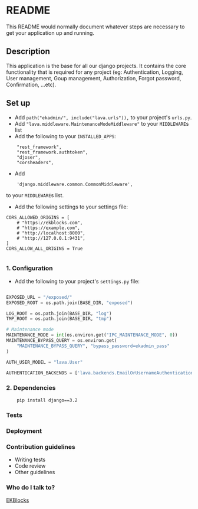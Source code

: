 # README #

This README would normally document whatever steps are necessary to get your application up and running.

## Description ##

This application is the base for all our django projects. It contains the core functionality that is required for any project (eg: Authentication, Logging, User management, Goup management, Authorization, Forgot password, Confirmation, ...etc).


## Set up ##
* Add `path("ekadmin/", include("lava.urls")),` to your project's `urls.py`.
* Add `"lava.middleware.MaintenanceModeMiddleware"` to your `MIDDLEWARE`s list
* Add the following to your `INSTALLED_APPS`: 
```
    "rest_framework",
    "rest_framework.authtoken",
    "djoser",
    "corsheaders",
```
* Add 
```'corsheaders.middleware.CorsMiddleware',
    'django.middleware.common.CommonMiddleware',
```
to your `MIDDLEWARE`s list.
* Add the following settings to your settings file:
```
CORS_ALLOWED_ORIGINS = [
    # "https://ekblocks.com",
    # "https://example.com",
    # "http://localhost:8000",
    # "http://127.0.0.1:9431",
]
CORS_ALLOW_ALL_ORIGINS = True


```


### 1. Configuration ###
  * Add the following to your project's `settings.py` file:
```python

EXPOSED_URL = "/exposed/"
EXPOSED_ROOT = os.path.join(BASE_DIR, "exposed")

LOG_ROOT = os.path.join(BASE_DIR, "log")
TMP_ROOT = os.path.join(BASE_DIR, "tmp")

# Maintenance mode
MAINTENANCE_MODE = int(os.environ.get("IPC_MAINTENANCE_MODE", 0))
MAINTENANCE_BYPASS_QUERY = os.environ.get(
    "MAINTENANCE_BYPASS_QUERY", "bypass_password=ekadmin_pass"
)

AUTH_USER_MODEL = "lava.User"

AUTHENTICATION_BACKENDS = ['lava.backends.EmailOrUsernameAuthenticationBackend']

```
### 2. Dependencies ###
```shell
    pip install django==3.2
```
### Tests ###
### Deployment ###

### Contribution guidelines ###

* Writing tests
* Code review
* Other guidelines

### Who do I talk to? ###
[EKBlocks](https://www.ekblocks.com)
